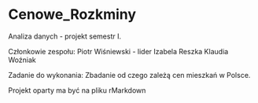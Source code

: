 # Cenowe_Rozkminy
Analiza danych - projekt semestr I.

Członkowie zespołu:
Piotr Wiśniewski - lider
Izabela Reszka
Klaudia Woźniak

Zadanie do wykonania:
Zbadanie od czego zależą cen mieszkań w Polsce.

Projekt oparty ma być na pliku rMarkdown
